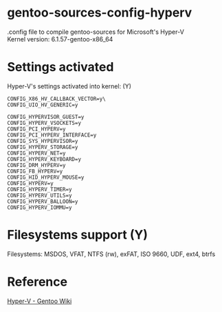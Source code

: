 # gentoo-sources-config-hyperv
.config file to compile gentoo-sources for Microsoft's Hyper-V\
Kernel version:  6.1.57-gentoo-x86_64

# Settings activated
Hyper-V's settings activated into kernel: (Y)

```
CONFIG_X86_HV_CALLBACK_VECTOR=y\
CONFIG_UIO_HV_GENERIC=y

CONFIG_HYPERVISOR_GUEST=y
CONFIG_HYPERV_VSOCKETS=y
CONFIG_PCI_HYPERV=y
CONFIG_PCI_HYPERV_INTERFACE=y
CONFIG_SYS_HYPERVISOR=y
CONFIG_HYPERV_STORAGE=y
CONFIG_HYPERV_NET=y
CONFIG_HYPERV_KEYBOARD=y
CONFIG_DRM_HYPERV=y
CONFIG_FB_HYPERV=y
CONFIG_HID_HYPERV_MOUSE=y
CONFIG_HYPERV=y
CONFIG_HYPERV_TIMER=y
CONFIG_HYPERV_UTILS=y
CONFIG_HYPERV_BALLOON=y
CONFIG_HYPERV_IOMMU=y
```

# Filesystems support (Y)
Filesystems: MSDOS, VFAT, NTFS (rw), exFAT, ISO 9660, UDF, ext4, btrfs

# Reference
[Hyper-V - Gentoo Wiki](https://wiki.gentoo.org/wiki/Hyper-V)
